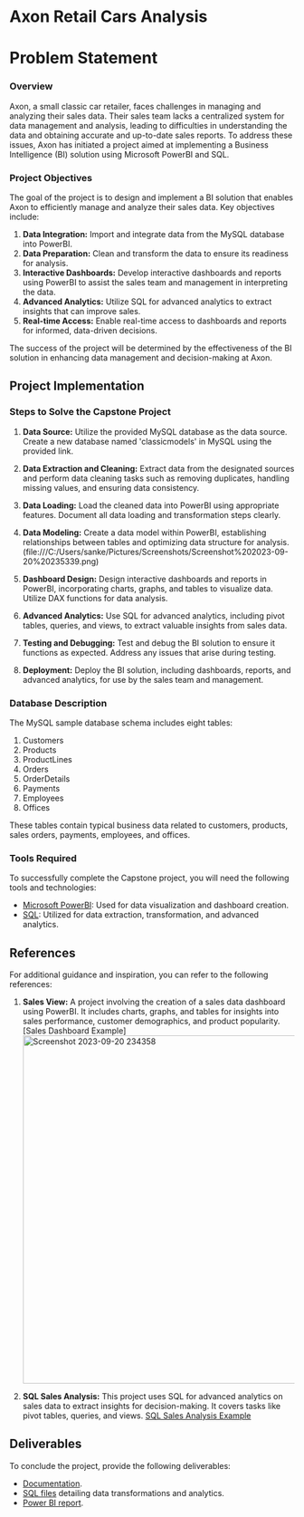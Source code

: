 # Axon Retail Cars Analysis

# Problem Statement

### Overview
Axon, a small classic car retailer, faces challenges in managing and analyzing their sales data. Their sales team lacks a centralized system for data management and analysis, leading to difficulties in understanding the data and obtaining accurate and up-to-date sales reports. To address these issues, Axon has initiated a project aimed at implementing a Business Intelligence (BI) solution using Microsoft PowerBI and SQL.

### Project Objectives
The goal of the project is to design and implement a BI solution that enables Axon to efficiently manage and analyze their sales data. Key objectives include:

1. **Data Integration:** Import and integrate data from the MySQL database into PowerBI.
2. **Data Preparation:** Clean and transform the data to ensure its readiness for analysis.
3. **Interactive Dashboards:** Develop interactive dashboards and reports using PowerBI to assist the sales team and management in interpreting the data.
4. **Advanced Analytics:** Utilize SQL for advanced analytics to extract insights that can improve sales.
5. **Real-time Access:** Enable real-time access to dashboards and reports for informed, data-driven decisions.

The success of the project will be determined by the effectiveness of the BI solution in enhancing data management and decision-making at Axon.

## Project Implementation

### Steps to Solve the Capstone Project

1. **Data Source:** Utilize the provided MySQL database as the data source. Create a new database named 'classicmodels' in MySQL using the provided link.

2. **Data Extraction and Cleaning:** Extract data from the designated sources and perform data cleaning tasks such as removing duplicates, handling missing values, and ensuring data consistency.

3. **Data Loading:** Load the cleaned data into PowerBI using appropriate features. Document all data loading and transformation steps clearly.

4. **Data Modeling:** Create a data model within PowerBI, establishing relationships between tables and optimizing data structure for analysis.
(file:///C:/Users/sanke/Pictures/Screenshots/Screenshot%202023-09-20%20235339.png)

4. **Dashboard Design:** Design interactive dashboards and reports in PowerBI, incorporating charts, graphs, and tables to visualize data. Utilize DAX functions for data analysis.

5. **Advanced Analytics:** Use SQL for advanced analytics, including pivot tables, queries, and views, to extract valuable insights from sales data.

6. **Testing and Debugging:** Test and debug the BI solution to ensure it functions as expected. Address any issues that arise during testing.

7. **Deployment:** Deploy the BI solution, including dashboards, reports, and advanced analytics, for use by the sales team and management.

### Database Description

The MySQL sample database schema includes eight tables:

1. Customers
2. Products
3. ProductLines
4. Orders
5. OrderDetails
6. Payments
7. Employees
8. Offices

These tables contain typical business data related to customers, products, sales orders, payments, employees, and offices.

### Tools Required

To successfully complete the Capstone project, you will need the following tools and technologies:

- [Microsoft PowerBI](https://powerbi.microsoft.com/en-us/): Used for data visualization and dashboard creation.
- [SQL](https://www.mysql.com/): Utilized for data extraction, transformation, and advanced analytics.


## References

For additional guidance and inspiration, you can refer to the following references:

1. **Sales View:** A project involving the creation of a sales data dashboard using PowerBI. It includes charts, graphs, and tables for insights into sales performance, customer demographics, and product popularity. [Sales Dashboard Example]<img width="615" alt="Screenshot 2023-09-20 234358" src="https://github.com/Sanket0894/Axon-Retail-Cars-Analysis/assets/131572641/23ca8737-c260-464a-8e77-f30fe8cde600">


2. **SQL Sales Analysis:** This project uses SQL for advanced analytics on sales data to extract insights for decision-making. It covers tasks like pivot tables, queries, and views. [SQL Sales Analysis Example]()

## Deliverables

To conclude the project, provide the following deliverables:

- [Documentation]().
- [SQL files]() detailing data transformations and analytics.
- [Power BI report](https://www.novypro.com/project/axon-cars-analysis-power-bi).


